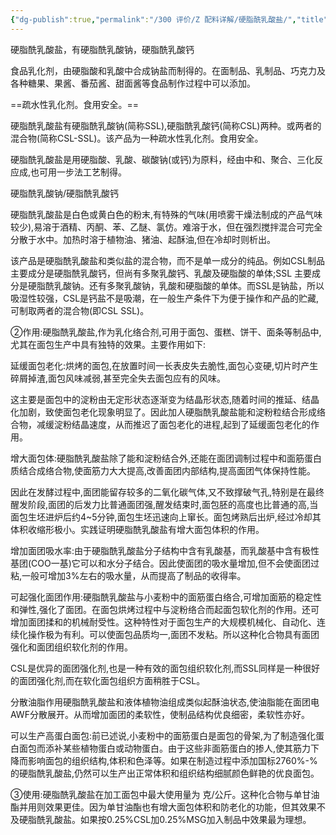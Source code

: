 ```yaml
---
{"dg-publish":true,"permalink":"/300 评价/Z 配料详解/硬脂酰乳酸盐/","title":"硬脂酰乳酸盐","created":"2024-01-25T18:45:04.000+08:00","updated":"2024-01-25T18:45:04.000+08:00"}
---
```



硬脂酰乳酸盐，有硬脂酰乳酸钠，硬脂酰乳酸钙

食品乳化剂，由硬脂酸和乳酸中合成钠盐而制得的。在面制品、乳制品、巧克力及各种糖果、果酱、番茄酱、甜面酱等食品制作过程中可以添加。

==疏水性乳化剂。食用安全。==

硬脂酰乳酸盐有硬脂酰乳酸钠(简称SSL),硬脂酰乳酸钙(简称CSL)两种。或两者的混合物(简称CSL-SSL)。该产品为一种疏水性乳化剂。食用安全。

硬脂酰乳酸盐是用硬脂酸、乳酸、碳酸钠(或钙)为原料，经由中和、聚合、三化反应成,也可用一步法工艺制得。

硬脂酰乳酸钠/硬脂酰乳酸钙

硬脂酰乳酸盐是白色或黄白色的粉末,有特殊的气味(用喷雾干燥法制成的产品气味较少),易溶于酒精、丙酮、苯、乙醚、氯仿。难溶于水，但在强烈搅拌混合可完全分散于水中。加热时溶于植物油、猪油、起酥油,但在冷却时则析出。

该产品是硬脂酰乳酸盐和类似盐的混合物，而不是单一成分的纯品。例如CSL制品主要成分是硬脂酰乳酸钙，但尚有多聚乳酸钙、乳酸及硬脂酸的单体;SSL 主要成分是硬脂酰乳酸钠。还有多聚乳酸钠，乳酸和硬脂酸的单体。而SSL是钠盐，所以吸湿性较强，CSL是钙盐不是吸潮，在一般生产条件下为便于操作和产品的贮藏,可制取两者的混合物(即CSL SSL)。

②作用:硬脂酰乳酸盐,作为乳化络合剂,可用于面包、蛋糕、饼干、面条等制品中,尤其在面包生产中具有独特的效果。主要作用如下:

延缓面包老化:烘烤的面包,在放置时间一长表皮失去脆性,面包心变硬,切片时产生碎屑掉渣,面包风味减弱,甚至完全失去面包应有的风味。

这主要是面包中的淀粉由无定形状态逐渐变为结晶形状态,随着时间的推延、结晶化加剧，致使面包老化现象明显了。因此加人硬脂酰乳酸盐能和淀粉粒结合形成络合物，减缓淀粉结晶速度，从而推迟了面包老化的进程,起到了延缓面包老化的作用。

增大面包体:硬脂酰乳酸盐除了能和淀粉结合外,还能在面团调制过程中和面筋蛋白质结合成络合物,使面筋力大大提高,改善面团内部结构,提高面团气体保持性能。

因此在发酵过程中,面团能留存较多的二氧化碳气体,又不致撑破气孔,特别是在最终醒发阶段,面团的后发力比普通面团强,醒发结束时,面包胚的高度也比普通的高,当面包生坯进炉后约4~5分钟,面包生坯迅速向上窜长。面包烤熟后出炉,经过冷却其体积收缩形极小。实践证明硬脂酰乳酸盐有增大面包体积的作用。

增加面团吸水率:由于硬脂酰乳酸盐分子结构中含有乳酸基，而乳酸基中含有极性基团(COO一基)它可以和水分子结合。因此使面团的吸水量增加,但不会使面团过粘,一般可增加3%左右的吸水量，从而提高了制品的收得率。

可起强化面团作用:硬脂酰乳酸盐与小麦粉中的面筋蛋白络合,可增加面筋的稳定性和弹性,强化了面团。在面包烘烤过程中与淀粉络合而起面包软化剂的作用。还可增加面团揉和的机械耐受性。这种特性对于面包生产的大规模机械化、自动化、连续化操作极为有利。可以使面包品质均一,面团不发粘。所以这种化合物具有面团强化和面团组织软化剂的作用。

CSL是优异的面团强化剂,也是一种有效的面包组织软化剂,而SSL同样是一种很好的面团强化剂,而在软化面包组织方面稍胜于CSL。

分散油脂作用硬脂酰乳酸盐和液体植物油组成类似起酥油状态,使油脂能在面团电AWF分散展开。从而增加面团的柔软性，使制品结构优良细密，柔软性亦好。

可以生产高蛋白面包:前已述说,小麦粉中的面筋蛋白是面包的骨架,为了制造强化蛋白面包而添补某些植物蛋白或动物蛋白。由于这些非面筋蛋白的掺人,使其筋力下降而影响面包的组织结构,体积和色泽等。如果在制造过程中添加国标2760%-%的硬脂酰乳酸盐,仍然可以生产出正常体积和组织结构细腻颜色鲜艳的优良面包。

③使用:硬脂酰乳酸盐在加工面包中最大使用量为
克/公斤。这种化合物与单甘油酯并用则效果更佳。因为单甘油酯也有增大面包体积和防老化的功能，但其效果不及硬脂酰乳酸盐。如果按0.25%CSL加0.25%MSG加入制品中效果最为理想。